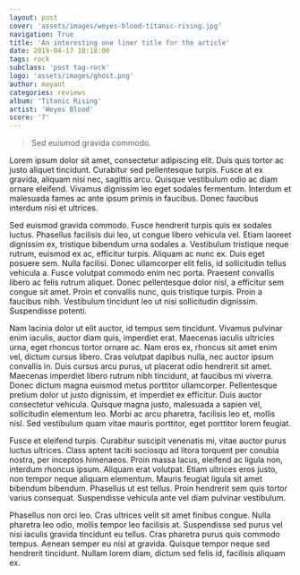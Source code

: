 ```yaml
---
layout: post
cover: 'assets/images/weyes-blood-titanic-rising.jpg'
navigation: True
title: 'An interesting one liner title for the article'
date: 2019-04-17 10:18:00
tags: rock
subclass: 'post tag-rock'
logo: 'assets/images/ghost.png'
author: mayant
categories: reviews
album: 'Titanic Rising'
artist: 'Weyes Blood'
score: '7'
---
```


> Sed euismod gravida commodo.

Lorem ipsum dolor sit amet, consectetur adipiscing elit. Duis quis tortor ac justo aliquet tincidunt. Curabitur sed pellentesque turpis. Fusce at ex gravida, aliquam nisi nec, sagittis arcu. Quisque vestibulum odio ac diam ornare eleifend. Vivamus dignissim leo eget sodales fermentum. Interdum et malesuada fames ac ante ipsum primis in faucibus. Donec faucibus interdum nisi et ultrices.

Sed euismod gravida commodo. Fusce hendrerit turpis quis ex sodales luctus. Phasellus facilisis dui leo, ut congue libero vehicula vel. Etiam laoreet dignissim ex, tristique bibendum urna sodales a. Vestibulum tristique neque rutrum, euismod ex ac, efficitur turpis. Aliquam ac nunc ex. Duis eget posuere sem. Nulla facilisi. Donec ullamcorper elit felis, id sollicitudin tellus vehicula a. Fusce volutpat commodo enim nec porta. Praesent convallis libero ac felis rutrum aliquet. Donec pellentesque dolor nisl, a efficitur sem congue sit amet. Proin et convallis nunc, quis tristique turpis. Proin a faucibus nibh. Vestibulum tincidunt leo ut nisi sollicitudin dignissim. Suspendisse potenti.

Nam lacinia dolor ut elit auctor, id tempus sem tincidunt. Vivamus pulvinar enim iaculis, auctor diam quis, imperdiet erat. Maecenas iaculis ultricies urna, eget rhoncus tortor ornare ac. Nam eros ex, rhoncus sit amet enim vel, dictum cursus libero. Cras volutpat dapibus nulla, nec auctor ipsum convallis in. Duis cursus arcu purus, ut placerat odio hendrerit sit amet. Maecenas imperdiet libero rutrum nibh tincidunt, at faucibus mi viverra. Donec dictum magna euismod metus porttitor ullamcorper. Pellentesque pretium dolor ut justo dignissim, et imperdiet ex efficitur. Duis auctor consectetur vehicula. Quisque magna justo, malesuada a sapien vel, sollicitudin elementum leo. Morbi ac arcu pharetra, facilisis leo et, mollis nisl. Sed vestibulum quam vitae mauris porttitor, eget porttitor lorem feugiat.

Fusce et eleifend turpis. Curabitur suscipit venenatis mi, vitae auctor purus luctus ultrices. Class aptent taciti sociosqu ad litora torquent per conubia nostra, per inceptos himenaeos. Proin massa lacus, eleifend ac ligula non, interdum rhoncus ipsum. Aliquam erat volutpat. Etiam ultrices eros justo, non tempor neque aliquam elementum. Mauris feugiat ligula sit amet bibendum bibendum. Phasellus ut est tellus. Proin hendrerit sem quis tortor varius consequat. Suspendisse vehicula ante vel diam pulvinar vestibulum.

Phasellus non orci leo. Cras ultrices velit sit amet finibus congue. Nulla pharetra leo odio, mollis tempor leo facilisis at. Suspendisse sed purus vel nisi iaculis gravida tincidunt eu tellus. Cras pharetra purus quis commodo tempus. Aenean semper eu nisl at gravida. Quisque tempor neque sed hendrerit tincidunt. Nullam lorem diam, dictum sed felis id, facilisis aliquam ex. 
